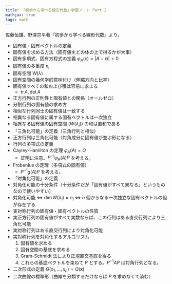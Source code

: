 ```yaml
---
title: 『初歩から学べる線形代数』学習ノート Part 1
mathjax: true
tags: math
---
```


佐藤恒雄、野澤宗平著『初歩から学べる線形代数』より。

* 固有値・固有ベクトルの定義
* 固有値を求める方法（固有値をどの体の上で得るかが大事）
* 固有多項式、固有方程式の定義 $\varphi_A(x) = \lvert A - xI \rvert = 0$
* 固有値の多重度 $n_i$
* 固有空間 $W(\lambda)$
* 固有空間の幾何学的意味付け（伸縮方向と比率）
* 固有値すべての和および積は容易に求まる
  * $\operatorname{tr}{A}, \det{A}$
* 正方行列の正則性と固有値との関係（オールゼロ）
* 分割行列の固有値の求め方
* 相似な行列同士の固有値は一致する
* 相異なる固有値に属する固有ベクトルは一次独立
* 相異なる固有値の固有空間 ($W(\lambda_i)$) の和は直和である
* 「三角化可能」の定義（三角行列と相似）
* 正方行列は三角化可能（対角成分に固有値が並ぶ形になる）
* 行列の多項式の定義
* Cayley-Hamilton の定理 $\varphi_A(A) = O$
  * 証明に注意。$P^{-1}\varphi_A(A)P$ を考える。
* Frobenius の定理（多項式の固有値）
  * $P^{-1}g(A)P$ を考える。
* 「対角化可能」の定義
* 対角化可能の十分条件（十分条件だが「固有値がすべて異なる」というものなので使いやすい）
* 対角化可能 ⇔ $\dim{W(\lambda_i)} = n_i$ ⇔ $n$ 個からなる一次独立な固有ベクトルの組が存在する
* 実対称行列の固有値・固有ベクトルの性質
* 実正方行列の固有値がすべて実数ならば、この行列はある直交行列により三角化可能
* 実対称行列はある直交行列により対角化可能
* 実対称行列を対角化するアルゴリズム
  1. 固有値を求める
  2. 固有空間の基底を求める
  3. Gram-Schmidt 法により正規直交基底を得る
  4. これらの基底ベクトルを束ねて $P$ とする。$P^{-1}AP$ は対角行列となる。
* 二次形式の定義 $Q(x_1, \dotsc, x_n) = Q(\bm{x})$
* 二次曲線の標準形（曲線を分類するだけならば $P$ を求めなくて済む）
